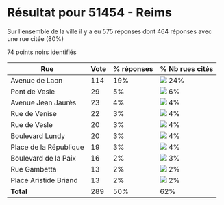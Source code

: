 # Résultat pour 51454 - Reims

Sur l'ensemble de la ville il y a eu 575 réponses dont 464 réponses avec une rue citée (80%)

74 points noirs identifiés

| Rue | Vote | % réponses | % Nb rues cités|
|-----|------|------------|----------------|
| Avenue de Laon | 114 | 19% | <img src="../../img/bar_24.gif" />&nbsp;24%|
| Pont de Vesle | 29 | 5% | <img src="../../img/bar_6.gif" />&nbsp;6%|
| Avenue Jean Jaurès | 23 | 4% | <img src="../../img/bar_4.gif" />&nbsp;4%|
| Rue de Venise | 22 | 3% | <img src="../../img/bar_4.gif" />&nbsp;4%|
| Rue de Vesle | 20 | 3% | <img src="../../img/bar_4.gif" />&nbsp;4%|
| Boulevard Lundy | 20 | 3% | <img src="../../img/bar_4.gif" />&nbsp;4%|
| Place de la République | 19 | 3% | <img src="../../img/bar_4.gif" />&nbsp;4%|
| Boulevard de la Paix | 16 | 2% | <img src="../../img/bar_3.gif" />&nbsp;3%|
| Rue Gambetta | 13 | 2% | <img src="../../img/bar_2.gif" />&nbsp;2%|
| Place Aristide Briand | 13 | 2% | <img src="../../img/bar_2.gif" />&nbsp;2%|
| **Total** | 289 | 50% | 62%|

